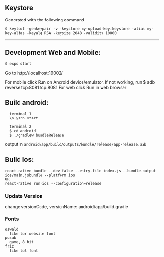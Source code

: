 ## Keystore

Generated with the following command

```
$ keytool -genkeypair -v -keystore my-upload-key.keystore -alias my-key-alias -keyalg RSA -keysize 2048 -validity 10000
```

---

## Development Web and Mobile:

```
$ expo start
```

Go to http://localhost:19002/

For mobile click Run on Android device/emulator. If not working, run \$ adb reverse tcp:8081 tcp:8081
For web click Run in web browser

## Build android:

```
  terminal 1
  \$ yarn start

  terminal 2
  $ cd android
  $ ./gradlew bundleRelease
```

output in `android/app/build/outputs/bundle/release/app-release.aab`

## Build ios:

```
react-native bundle --dev false --entry-file index.js --bundle-output ios/main.jsbundle --platform ios
OR
react-native run-ios --configuration=release
```

### Update Version

change versionCode, versionName: android/app/build.gradle

### Fonts

```
oswald
  like lor website font
pusab
  game, 8 bit
friz
  like lol font
```
